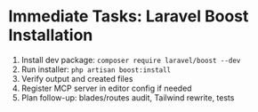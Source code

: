 # Immediate Tasks: Laravel Boost Installation

1. Install dev package: `composer require laravel/boost --dev`
2. Run installer: `php artisan boost:install`
3. Verify output and created files
4. Register MCP server in editor config if needed
5. Plan follow-up: blades/routes audit, Tailwind rewrite, tests

